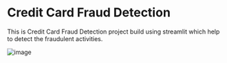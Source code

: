 # Credit Card Fraud Detection
This is Credit Card Fraud Detection project build using streamlit which help to detect the fraudulent activities.

![image](https://github.com/Niktiru/streamlit/assets/109805535/ebe6c335-3369-4381-afb5-91a9ec465fae)

